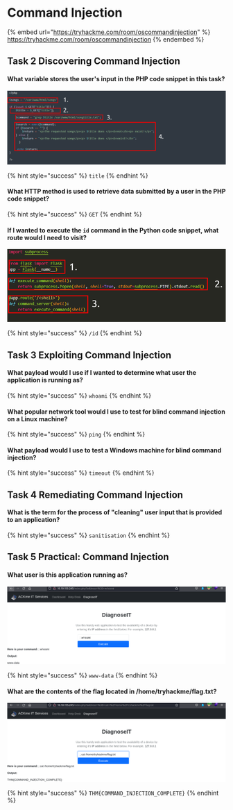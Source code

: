 # Command Injection

{% embed url="https://tryhackme.com/room/oscommandinjection" %}
https://tryhackme.com/room/oscommandinjection
{% endembed %}

## Task 2 Discovering Command Injection

#### What variable stores the user's input in the PHP code snippet in this task?

![](<../../.gitbook/assets/image (4).png>)

{% hint style="success" %}
`title`
{% endhint %}

#### What HTTP method is used to retrieve data submitted by a user in the PHP code snippet?

{% hint style="success" %}
`GET`
{% endhint %}

#### If I wanted to execute the `id` command in the Python code snippet, what route would I need to visit?

![](<../../.gitbook/assets/image (6).png>)

{% hint style="success" %}
`/id`
{% endhint %}

## Task 3 Exploiting Command Injection

#### What payload would I use if I wanted to determine what user the application is running as?

{% hint style="success" %}
`whoami`
{% endhint %}

#### What popular network tool would I use to test for blind command injection on a **Linux** machine?

{% hint style="success" %}
`ping`
{% endhint %}

#### What payload would I use to test a **Windows** machine for blind command injection?

{% hint style="success" %}
`timeout`
{% endhint %}

## Task 4 Remediating Command Injection

#### What is the term for the process of "cleaning" user input that is provided to an application?

{% hint style="success" %}
`sanitisation`
{% endhint %}

## Task 5 Practical: Command Injection

#### What user is this application running as?

![](<../../.gitbook/assets/Screenshot from 2022-03-31 07-20-42.png>)

{% hint style="success" %}
`www-data`
{% endhint %}

#### What are the contents of the flag located in /home/tryhackme/flag.txt?

![](<../../.gitbook/assets/Screenshot from 2022-03-31 07-21-04.png>)

{% hint style="success" %}
`THM{COMMAND_INJECTION_COMPLETE}`
{% endhint %}
